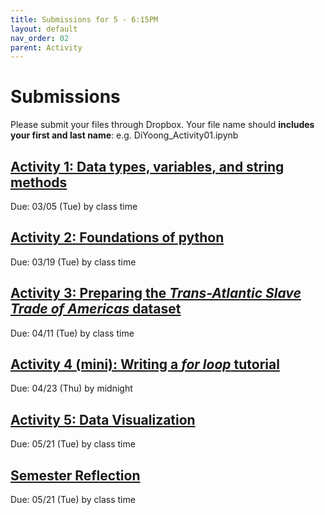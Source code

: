 ```yaml
---
title: Submissions for 5 - 6:15PM
layout: default
nav_order: 02
parent: Activity
---
```


# Submissions
Please submit your files through Dropbox. Your file name should **includes your first and last name**: e.g.  DiYoong_Activity01.ipynb

## [Activity 1: Data types, variables, and string methods](https://www.dropbox.com/request/LhGAgpC0wz3TnaNI2pqL)
Due: 03/05 (Tue) by class time

## [Activity 2: Foundations of python](https://www.dropbox.com/request/lGCFA6ZA9htDBVPQmLtJ) 
Due: 03/19 (Tue) by class time

## [Activity 3: Preparing the _Trans-Atlantic Slave Trade of Americas_ dataset](https://www.dropbox.com/request/rSC9yIbRK23CPOpwtyL4)
Due: 04/11 (Tue) by class time

## [Activity 4 (mini): Writing a _for loop_ tutorial](https://www.dropbox.com/request/BKSr7PLYbLDCoJDBXiwi)
Due: 04/23 (Thu) by midnight

## [Activity 5: Data Visualization](https://www.dropbox.com/request/fOPx8k3oeIZRq4IHlgfX)
Due: 05/21 (Tue) by class time

## [Semester Reflection](https://www.dropbox.com/request/jnGOmYbE9hNFvrX7MNDs)
Due: 05/21 (Tue) by class time